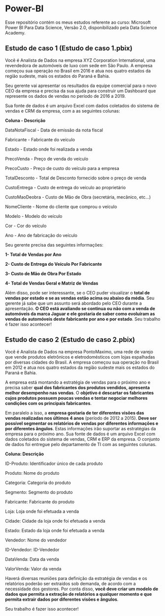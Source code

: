# Power-BI

Esse repositório contém os meus estudos referente ao curso: Microsoft Power BI Para Data Science, Versão 2.0, disponibilizado pela Data Science Academy. 

## Estudo de caso 1 (Estudo de caso 1.pbix)

Você é Analista de Dados na empresa XYZ Corporation International, uma revendedora de automóveis de luxo com sede em São Paulo. A empresa começou sua operação no Brasil em 2016 e atua nos quatro estados da região sudeste, mais os estados do Paraná e Bahia.

Seu gerente vai apresentar os resultados da equipe comercial para o novo CEO da empresa e precisa da sua ajuda para construir um Dashboard que represente os dados de vendas no período de 2016 a 2019.

Sua fonte de dados é um arquivo Excel com dados coletados do sistema de vendas e CRM da empresa, com a as seguintes colunas:



__Coluna         - Descrição__

DataNotaFiscal - Data de emissão da nota fiscal

Fabricante     - Fabricante do veículo

Estado         - Estado onde foi realizada a venda

PrecoVenda     - Preço de venda do veículo

PrecoCusto     - Preço de custo do veículo para a empresa

TotalDesconto  - Total de Desconto fornecido sobre o preço de venda

CustoEntrega   - Custo de entrega do veículo ao proprietário

CustoMaoDeobra - Custo de Mão de Obra (secretária, mecânico, etc...)

NomeCliente    - Nome do cliente que comprou o veículo

Modelo         - Modelo do veículo

Cor            - Cor do veículo

Ano            - Ano de fabricação do veículo

Seu gerente precisa das seguintes informações:

__1- Total de Vendas por Ano__

__2- Custo de Entrega do Veículo Por Fabricante__

__3- Custo de Mão de Obra Por Estado__

__4- Total de Vendas Geral e Matriz de Vendas__

Além disso, pode ser interessante, se o CEO puder visualizar o __total de vendas por estado e se as vendas estão acima ou abaixo da média__. Seu gerente já sabe que um assunto será abordado pelo CEO durante a apresentação. __O CEO está avaliando se continua ou não com a venda de automóveis da marca Jaguar e ele gostaria de saber como evoluíram as vendas de automóveis deste fabricante por ano e por estado__.
Seu trabalho é fazer isso acontecer!

## Estudo de caso 2 (Estudo de caso 2.pbix)

Você  é  Analista  de  Dados  na  empresa PontoMaximo,  uma  rede  de  varejo que  vende produtos eletrônicos e eletrodomésticos com lojas espalhadas por diversas cidades do Brasil. A empresa começou sua operação no Brasil em 2012 e atua nos quatro estados da região sudeste mais os estados do Paraná e Bahia.

A empresa está montando a estratégia de vendas para o próximo ano e precisa saber **qual dos fabricantes dos produtos vendidos, apresenta melhor desempenho nas vendas**. O **objetivo é descartar  os  fabricantes  cujos  produtos  possuem  poucas  vendas  e  tentar  negociar  melhores condições com os principais fabricantes**.

Em paralelo a isso, a **empresa gostaria de ter diferentes visões das vendas realizadas nos últimos 4 anos** (período de 2012 a 2015). **Deve ser possível segmentar os relatórios de vendas por  diferentes  informações  e  por diferentes  ângulos**. Estas informações irão suportar as estratégias da empresa para o próximo ano. Sua fonte de dados é um arquivo Excel com dados coletados do sistema de vendas, CRM e ERP da empresa. O conjunto de dados foi entregue pelo departamento de TI com as seguintes colunas.



**Coluna: Descrição**

ID-Produto: Identificador único de cada produto

Produto: Nome do produto

Categoria: Categoria do produto

Segmento: Segmento do produto

Fabricante: Fabricante do produto

Loja: Loja onde foi efetuada a venda

Cidade: Cidade da loja onde foi efetuada a venda

Estado: Estado da loja onde foi efetuada a venda

Vendedor: Nome do vendedor

ID-Vendedor: ID-Vendedor

DataVenda: Data da venda

ValorVenda: Valor da venda

Haverá diversas reuniões para definição da estratégia de vendas e os relatórios poderão ser  extraídos  sob  demanda,  de  acordo  com  a  necessidade  dos  gestores. Por  conta  disso,  **você deve criar um modelo de dados que permita a extração de relatórios a qualquer momento e que permita extrair dados por diferentes visões e ângulos**. 

Seu trabalho é fazer isso acontecer!
